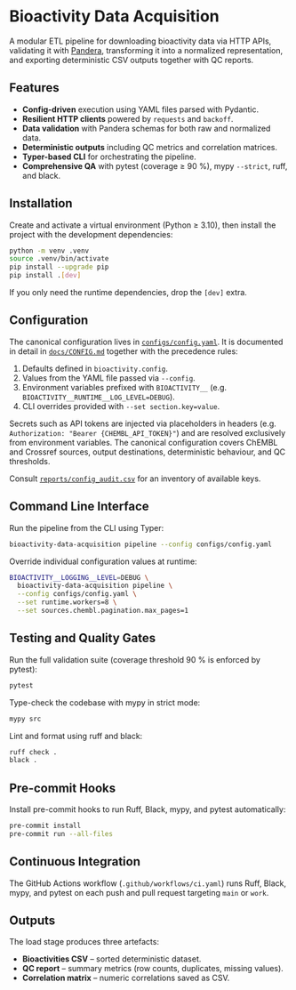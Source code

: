 # Bioactivity Data Acquisition

A modular ETL pipeline for downloading bioactivity data via HTTP APIs, validating it with
[Pandera](https://pandera.readthedocs.io/), transforming it into a normalized representation, and
exporting deterministic CSV outputs together with QC reports.

## Features

- **Config-driven** execution using YAML files parsed with Pydantic.
- **Resilient HTTP clients** powered by `requests` and `backoff`.
- **Data validation** with Pandera schemas for both raw and normalized data.
- **Deterministic outputs** including QC metrics and correlation matrices.
- **Typer-based CLI** for orchestrating the pipeline.
- **Comprehensive QA** with pytest (coverage ≥ 90 %), mypy `--strict`, ruff, and black.

## Installation

Create and activate a virtual environment (Python ≥ 3.10), then install the project with the
development dependencies:

```bash
python -m venv .venv
source .venv/bin/activate
pip install --upgrade pip
pip install .[dev]
```

If you only need the runtime dependencies, drop the `[dev]` extra.

## Configuration

The canonical configuration lives in [`configs/config.yaml`](configs/config.yaml). It is documented in
detail in [`docs/CONFIG.md`](docs/CONFIG.md) together with the precedence rules:

1. Defaults defined in `bioactivity.config`.
2. Values from the YAML file passed via `--config`.
3. Environment variables prefixed with `BIOACTIVITY__` (e.g. `BIOACTIVITY__RUNTIME__LOG_LEVEL=DEBUG`).
4. CLI overrides provided with `--set section.key=value`.

Secrets such as API tokens are injected via placeholders in headers (e.g.
`Authorization: "Bearer {CHEMBL_API_TOKEN}"`) and are resolved exclusively from environment
variables. The canonical configuration covers ChEMBL and Crossref sources, output destinations,
deterministic behaviour, and QC thresholds.

Consult [`reports/config_audit.csv`](reports/config_audit.csv) for an inventory of available keys.

## Command Line Interface

Run the pipeline from the CLI using Typer:

```bash
bioactivity-data-acquisition pipeline --config configs/config.yaml
```

Override individual configuration values at runtime:

```bash
BIOACTIVITY__LOGGING__LEVEL=DEBUG \
  bioactivity-data-acquisition pipeline \
  --config configs/config.yaml \
  --set runtime.workers=8 \
  --set sources.chembl.pagination.max_pages=1
```

## Testing and Quality Gates

Run the full validation suite (coverage threshold 90 % is enforced by pytest):

```bash
pytest
```

Type-check the codebase with mypy in strict mode:

```bash
mypy src
```

Lint and format using ruff and black:

```bash
ruff check .
black .
```

## Pre-commit Hooks

Install pre-commit hooks to run Ruff, Black, mypy, and pytest automatically:

```bash
pre-commit install
pre-commit run --all-files
```

## Continuous Integration

The GitHub Actions workflow (`.github/workflows/ci.yaml`) runs Ruff, Black, mypy, and pytest
on each push and pull request targeting `main` or `work`.

## Outputs

The load stage produces three artefacts:

- **Bioactivities CSV** – sorted deterministic dataset.
- **QC report** – summary metrics (row counts, duplicates, missing values).
- **Correlation matrix** – numeric correlations saved as CSV.
